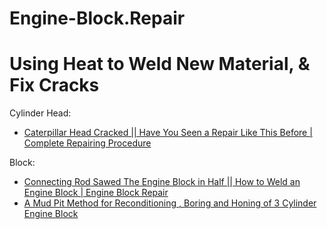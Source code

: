 # Engine-Block.Repair

# Using Heat to Weld New Material, & Fix Cracks
Cylinder Head:
- [Caterpillar Head Cracked || Have You Seen a Repair Like This Before | Complete Repairing Procedure](https://youtu.be/mB7_03m2AC4)

Block:
- [Connecting Rod Sawed The Engine Block in Half || How to Weld an Engine Block | Engine Block Repair](https://youtu.be/kUzTuToTzVQ)
- [A Mud Pit Method for Reconditioning , Boring and Honing of 3 Cylinder Engine Block](https://youtu.be/oc-Y7bPSw-w)
